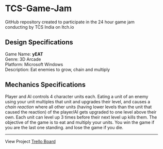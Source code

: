 # TCS-Game-Jam
GitHub repository created to participate in the 24 hour game jam conducting by TCS India on Itch.io

## Design Specifications

Game Name: **yEAT**   
Genre: 3D Arcade   
Platform: Microsoft Windows   
Description: Eat enemies to grow, chain and multiply

## Mechanics Specifications

Player and AI controls 4 character units each. Eating a unit of an enemy using your unit multiples that unit and upgrades their level, and causes a *chain reaction* where all other units (having lower levels than the unit that caused the reaction) of the player/AI gets upgraded to one level above their own. Each unit can level up 3 times before their next level up kills them. The objective of the game is to eat and multiply your units. You win the game if you are the last one standing. and lose the game if you die.

---

View Project [Trello Board](https://trello.com/b/RridXDCm")
